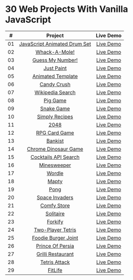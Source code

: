 # 30 Web Projects With Vanilla JavaScript

|  #  |                                                          Project                                                           |                           Live Demo                            |
| :-: | :------------------------------------------------------------------------------------------------------------------------: | :------------------------------------------------------------: |
| 01  | [JavaScript Animated Drum Set](https://github.com/ajfm88/javascript-30-projects/tree/main/01-javascript-animated-drum-set) | [Live Demo](https://javascript-animated-drum-set.onrender.com) |
| 02  |                [Whack-A-Mole!](https://github.com/ajfm88/javascript-30-projects/tree/main/02-whack-a-mole)                 |         [Live Demo](https://whack-a-mole.onrender.com)         |
| 03  |             [Guess My Number!](https://github.com/ajfm88/javascript-30-projects/tree/main/03-guess-my-number)              |      [Live Demo](https://js-guess-my-number.onrender.com)      |
| 04  |                   [Just Paint](https://github.com/ajfm88/javascript-30-projects/tree/main/04-just-paint)                   |          [Live Demo](https://just-paint.onrender.com)          |
| 05  |            [Animated Template](https://github.com/ajfm88/javascript-30-projects/tree/main/05-animated-template)            |      [Live Demo](https://animated-template.onrender.com)       |
| 06  |                  [Candy Crush](https://github.com/ajfm88/javascript-30-projects/tree/main/06-candy-crush)                  |        [Live Demo](https://js-candy-crush.onrender.com)        |
| 07  |             [Wikipedia Search](https://github.com/ajfm88/javascript-30-projects/tree/main/07-wikipedia-search)             |     [Live Demo](https://js-wikipedia-search.onrender.com)      |
| 08  |                     [Pig Game](https://github.com/ajfm88/javascript-30-projects/tree/main/08-pig-game)                     |         [Live Demo](https://js-pig-game.onrender.com)          |
| 09  |                   [Snake Game](https://github.com/ajfm88/javascript-30-projects/tree/main/09-snake-game)                   |        [Live Demo](https://js-snake-game.onrender.com)         |
| 10  |               [Simply Recipes](https://github.com/ajfm88/javascript-30-projects/tree/main/10-simply-recipes)               |        [Live Demo](https://simply-recipes.onrender.com)        |
| 11  |                         [2048](https://github.com/ajfm88/javascript-30-projects/tree/main/11-2048)                         |           [Live Demo](https://js-2048.onrender.com)            |
| 12  |                [RPG Card Game](https://github.com/ajfm88/javascript-30-projects/tree/main/12-rpg-card-game)                |        [Live Demo](https://rpg-card-game.onrender.com)         |
| 13  |                      [Bankist](https://github.com/ajfm88/javascript-30-projects/tree/main/13-bankist)                      |       [Live Demo](https://bankist-website.onrender.com)        |
| 14  |         [Chrome Dinosaur Game](https://github.com/ajfm88/javascript-30-projects/tree/main/14-chrome-dinosaur-game)         |   [Live Demo](https://js-chrome-dinosaur-game.onrender.com)    |
| 15  |         [Cocktails API Search](https://github.com/ajfm88/javascript-30-projects/tree/main/15-cocktails-api-search)         |     [Live Demo](https://cocktails-api-search.onrender.com)     |
| 16  |                  [Minesweeper](https://github.com/ajfm88/javascript-30-projects/tree/main/16-minesweeper)                  |        [Live Demo](https://js-minesweeper.onrender.com)        |
| 17  |                       [Wordle](https://github.com/ajfm88/javascript-30-projects/tree/main/17-wordle)                       |       [Live Demo](https://js-wordle-clone.onrender.com)        |
| 18  |                        [Mapty](https://github.com/ajfm88/javascript-30-projects/tree/main/18-mapty)                        |  [Live Demo](https://mapty-workout-tracking-app.onrender.com)  |
| 19  |                         [Pong](https://github.com/ajfm88/javascript-30-projects/tree/main/19-pong)                         |           [Live Demo](https://js-pong.onrender.com)            |
| 20  |               [Space Invaders](https://github.com/ajfm88/javascript-30-projects/tree/main/20-space-invaders)               |      [Live Demo](https://js-space-invaders.onrender.com)       |
| 21  |                  [Comfy Store](https://github.com/ajfm88/javascript-30-projects/tree/main/21-comfy-store)                  |         [Live Demo](https://comfy-store.onrender.com)          |
| 22  |                    [Solitaire](https://github.com/ajfm88/javascript-30-projects/tree/main/22-solitaire)                    |         [Live Demo](https://js-solitaire.onrender.com)         |
| 23  |                      [Forkify](https://github.com/ajfm88/javascript-30-projects/tree/main/23-forkify)                      |    [Live Demo](https://forkify-recipe-search.onrender.com)     |
| 24  |            [Two-Player Tetris](https://github.com/ajfm88/javascript-30-projects/tree/main/24-two-player-tetris)            |      [Live Demo](https://two-player-tetris.onrender.com)       |
| 25  |          [Foodie Burger Joint](https://github.com/ajfm88/javascript-30-projects/tree/main/25-foodie-burger-joint)          |        [Live Demo](https://foodie-burger.onrender.com)         |
| 26  |             [Prince Of Persia](https://github.com/ajfm88/javascript-30-projects/tree/main/26-prince-of-persia)             |               [Live Demo](https://princejs.com)                |
| 27  |            [Grilli Restaurant](https://github.com/ajfm88/javascript-30-projects/tree/main/27-grilli-restaurant)            |            [Live Demo](https://grilli.onrender.com)            |
| 28  |                [Tetris Attack](https://github.com/ajfm88/javascript-30-projects/tree/main/28-tetris-attack)                |       [Live Demo](https://js-tetris-attack.onrender.com)       |
| 29  |                      [FitLife](https://github.com/ajfm88/javascript-30-projects/tree/main/29-fitlife)                      |           [Live Demo](https://fitlife.onrender.com)            |
